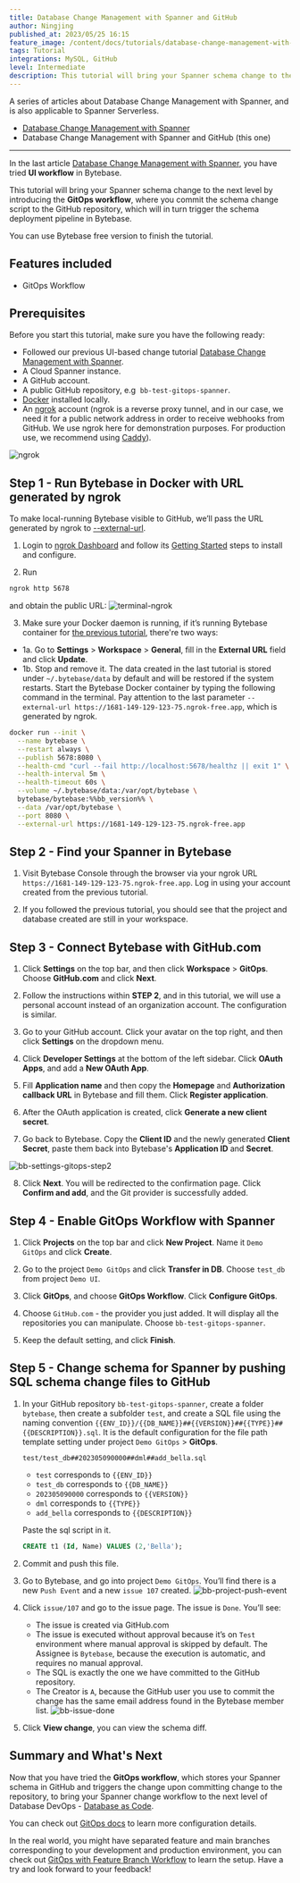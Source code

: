 ```yaml
---
title: Database Change Management with Spanner and GitHub
author: Ningjing
published_at: 2023/05/25 16:15
feature_image: /content/docs/tutorials/database-change-management-with-spanner-and-github/feature-image.webp
tags: Tutorial
integrations: MySQL, GitHub
level: Intermediate
description: This tutorial will bring your Spanner schema change to the next level by introducing the GitOps workflow, where you commit schema change script to the GitHub repository, which will in turn trigger the schema deployment pipeline in Bytebase.
---
```


A series of articles about Database Change Management with Spanner, and is also applicable to Spanner Serverless.

- [Database Change Management with Spanner](/docs/tutorials/database-change-management-with-spanner)
- Database Change Management with Spanner and GitHub (this one)

---

In the last article [Database Change Management with Spanner](/docs/tutorials/database-change-management-with-spanner), you have tried **UI workflow** in Bytebase.

This tutorial will bring your Spanner schema change to the next level by introducing the **GitOps workflow**, where you commit the schema change script to the GitHub repository, which will in turn trigger the schema deployment pipeline in Bytebase.

You can use Bytebase free version to finish the tutorial.

## Features included

- GitOps Workflow

## Prerequisites

Before you start this tutorial, make sure you have the following ready:

- Followed our previous UI-based change tutorial [Database Change Management with Spanner](/docs/tutorials/database-change-management-with-spanner).
- A Cloud Spanner instance.
- A GitHub account.
- A public GitHub repository, e.g  `bb-test-gitops-spanner`.
- [Docker](https://www.docker.com/) installed locally.
- An [ngrok](http://ngrok.com/) account (ngrok is a reverse proxy tunnel, and in our case, we need it for a public network address in order to receive webhooks from GitHub. We use ngrok here for demonstration purposes. For production use, we recommend using [Caddy](https://caddyserver.com/)).

![ngrok](/content/docs/tutorials/database-change-management-with-spanner-and-github/ngrok.webp)

## Step 1 - Run Bytebase in Docker with URL generated by ngrok

To make local-running Bytebase visible to GitHub, we’ll pass the URL generated by ngrok to [--external-url](/docs/get-started/install/external-url).

1. Login to [ngrok Dashboard](https://dashboard.ngrok.com/) and follow its [Getting Started](https://dashboard.ngrok.com/get-started/setup) steps to install and configure.

2. Run

```bash
ngrok http 5678
```

and obtain the public URL:
![terminal-ngrok](/content/docs/tutorials/database-change-management-with-spanner-and-github/terminal-ngrok.webp)

3. Make sure your Docker daemon is running, if it’s running Bytebase container for [the previous tutorial](/docs/tutorials/database-change-management-with-spanner), there're two ways:

- 1a. Go to **Settings** > **Workspace** > **General**, fill in the **External URL** field and click **Update**.
- 1b. Stop and remove it. The data created in the last tutorial is stored under `~/.bytebase/data` by default and will be restored if the system restarts. Start the Bytebase Docker container by typing the following command in the terminal. Pay attention to the last parameter `--external-url https://1681-149-129-123-75.ngrok-free.app`, which is generated by ngrok.

```bash
docker run --init \
  --name bytebase \
  --restart always \
  --publish 5678:8080 \
  --health-cmd "curl --fail http://localhost:5678/healthz || exit 1" \
  --health-interval 5m \
  --health-timeout 60s \
  --volume ~/.bytebase/data:/var/opt/bytebase \
  bytebase/bytebase:%%bb_version%% \
  --data /var/opt/bytebase \
  --port 8080 \
  --external-url https://1681-149-129-123-75.ngrok-free.app
```

## Step 2 - Find your Spanner in Bytebase

1. Visit Bytebase Console through the browser via your ngrok URL `https://1681-149-129-123-75.ngrok-free.app`. Log in using your account created from the previous tutorial.

2. If you followed the previous tutorial, you should see that the project and database created are still in your workspace.

## Step 3 - Connect Bytebase with GitHub.com

1. Click **Settings** on the top bar, and then click **Workspace** > **GitOps**. Choose **GitHub.com** and click **Next**.

2. Follow the instructions within **STEP 2**, and in this tutorial, we will use a personal account instead of an organization account. The configuration is similar.

3. Go to your GitHub account. Click your avatar on the top right, and then click **Settings** on the dropdown menu.

4. Click **Developer Settings** at the bottom of the left sidebar. Click **OAuth Apps**, and add a **New OAuth App**.
5. Fill **Application name** and then copy the **Homepage** and **Authorization callback URL** in Bytebase and fill them. Click **Register application**.

6. After the OAuth application is created, click **Generate a new client secret**.

7. Go back to Bytebase. Copy the **Client ID** and the newly generated **Client Secret**, paste them back into Bytebase's **Application ID** and **Secret**.

![bb-settings-gitops-step2](/content/docs/tutorials/database-change-management-with-spanner-and-github/bb-settings-gitops-step2.webp)

8. Click **Next**. You will be redirected to the confirmation page. Click **Confirm and add**, and the Git provider is successfully added.

## Step 4 - Enable GitOps Workflow with Spanner

1. Click **Projects** on the top bar and click **New Project**. Name it `Demo GitOps` and click **Create**.
2. Go to the project `Demo GitOps` and click **Transfer in DB**. Choose `test_db` from project `Demo UI`.

3. Click **GitOps**, and choose **GitOps Workflow**. Click **Configure GitOps**.

4. Choose `GitHub.com` - the provider you just added. It will display all the repositories you can manipulate. Choose `bb-test-gitops-spanner`.

5. Keep the default setting, and click **Finish**.

## Step 5 - Change schema for Spanner by pushing SQL schema change files to GitHub

1. In your GitHub repository `bb-test-gitops-spanner`, create a folder `bytebase`, then create a subfolder `test`, and create a SQL file using the naming convention `{{ENV_ID}}/{{DB_NAME}}##{{VERSION}}##{{TYPE}}##{{DESCRIPTION}}.sql`. It is the default configuration for the file path template setting under project `Demo GitOps` > **GitOps**.

   `test/test_db##202305090000##dml##add_bella.sql`

   - `test` corresponds to `{{ENV_ID}}`
   - `test_db` corresponds to `{{DB_NAME}}`
   - `202305090000` corresponds to `{{VERSION}}`
   - `dml` corresponds to `{{TYPE}}`
   - `add_bella` corresponds to `{{DESCRIPTION}}`

   Paste the sql script in it.

   ```sql
   CREATE t1 (Id, Name) VALUES (2,'Bella');
   ```

2. Commit and push this file.

3. Go to Bytebase, and go into project `Demo GitOps`. You’ll find there is a new `Push Event` and a new `issue 107` created.
   ![bb-project-push-event](/content/docs/tutorials/database-change-management-with-spanner-and-github/bb-project-push-event.webp)

4. Click `issue/107` and go to the issue page. The issue is `Done`. You’ll see:

   - The issue is created via GitHub.com
   - The issue is executed without approval because it’s on `Test` environment where manual approval is skipped by default. The Assignee is `Bytebase`, because the execution is automatic, and requires no manual approval.
   - The SQL is exactly the one we have committed to the GitHub repository.
   - The Creator is `A`, because the GitHub user you use to commit the change has the same email address found in the Bytebase member list.
     ![bb-issue-done](/content/docs/tutorials/database-change-management-with-spanner-and-github/bb-issue-done.webp)

5. Click **View change**, you can view the schema diff.

## Summary and What's Next

Now that you have tried the **GitOps workflow**, which stores your Spanner schema in GitHub and triggers the change upon committing change to the repository, to bring your Spanner change workflow to the next level of Database DevOps - [Database as Code](/blog/database-as-code).

You can check out [GitOps docs](/docs/vcs-integration/overview) to learn more configuration details.

In the real world, you might have separated feature and main branches corresponding to your development and production environment, you can check out [GitOps with Feature Branch Workflow](/docs/how-to/workflow/gitops-feature-branch) to learn the setup. Have a try and look forward to your feedback!
